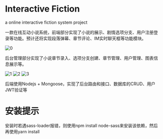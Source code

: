 # Interactive Fiction

a online interactive fiction system project

一款在线互动小说系统，前端部分实现了小说的展示、剧情选项分支、用户注册登录等功能。预计还将实现段落弹幕、章节评论、IM实时聊天框等功能模块。

![0](https://user-images.githubusercontent.com/26785115/138582270-a6e071f3-5894-44fe-a80e-0d482f90d8b9.png)


后台管理部分实现了小说章节录入、选项分支创建、章节管理、用户管理、图表信息展示等。

![1](https://user-images.githubusercontent.com/26785115/138582282-769f3db3-0d69-4c0a-9532-e13cbd5780aa.png)
![2](https://user-images.githubusercontent.com/26785115/138582285-65a1956d-c890-408c-b1cb-eaf419a5b93a.png)
![3](https://user-images.githubusercontent.com/26785115/138582287-5379ed04-9e65-4ed2-8fa2-da2c2d40e284.png)


后端使用Nodejs + Mongoose，实现了后台路由和接口、数据库的CRUD、用户JWT验证等

# 安装提示
安装时若遇sass-loader报错，则使用npm install node-sass来安装该依赖，然后再使用yarn install
